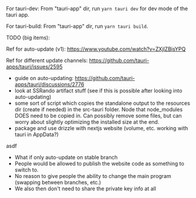 For tauri-dev:
From "tauri-app" dir, run `yarn tauri dev` for dev mode of the tauri app.

For tauri-build:
From "tauri-app" dir, run `yarn tauri build`.

TODO (big items):

Ref for auto-update (v1): https://www.youtube.com/watch?v=ZXjlZBisYPQ

Ref for different update channels: https://github.com/tauri-apps/tauri/issues/2595

- guide on auto-updating: https://github.com/tauri-apps/tauri/discussions/2776
- look at SSRando artifact stuff (see if this is possible after looking into auto-updating)
- some sort of script which copies the standalone output to the resources dir (create if needed) in the src-tauri folder.
  Node that node_modules DOES need to be copied in.
  Can possibly remove some files, but can worry about slightly optimizing the installed size at the end.
- package and use drizzle with nextjs website (volume, etc. working with tauri in AppData?)

asdf

- What if only auto-update on stable branch
- People would be allowed to publish the website code as something to switch to.
- No reason to give people the ability to change the main program (swapping between branches, etc.)
- We also then don't need to share the private key info at all
